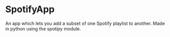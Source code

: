 # SpotifyApp
An app which lets you add a subset of one Spotify playlist to another. Made in python using the spotipy module.
